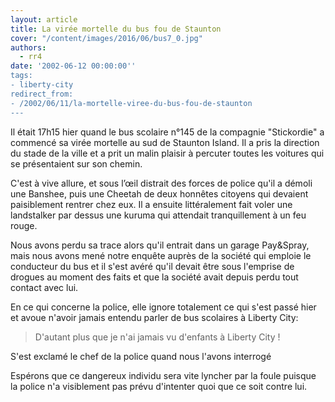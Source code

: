 ```yaml
---
layout: article
title: La virée mortelle du bus fou de Staunton
cover: "/content/images/2016/06/bus7_0.jpg"
authors:
  - rr4
date: '2002-06-12 00:00:00''
tags:
- liberty-city
redirect_from:
- /2002/06/11/la-mortelle-viree-du-bus-fou-de-staunton
---
```


Il était 17h15 hier quand le bus scolaire n°145 de la compagnie "Stickordie" a commencé sa virée mortelle au sud de Staunton Island. Il a pris la direction du stade de la ville et a prit un malin plaisir à percuter toutes les voitures qui se présentaient sur son chemin.

C'est à vive allure, et sous l’œil distrait des forces de police qu'il a démoli une Banshee, puis une Cheetah de deux honnêtes citoyens qui devaient paisiblement rentrer chez eux. Il a ensuite littéralement fait voler une landstalker par dessus une kuruma qui attendait tranquillement à un feu rouge.

Nous avons perdu sa trace alors qu'il entrait dans un garage Pay&Spray, mais nous avons mené notre enquête auprès de la société qui emploie le conducteur du bus et il s'est avéré qu'il devait être sous l'emprise de drogues au moment des faits et que la société avait depuis perdu tout contact avec lui.

En ce qui concerne la police, elle ignore totalement ce qui s'est passé hier et avoue n'avoir jamais entendu parler de bus scolaires à Liberty City:

> D'autant plus que je n'ai jamais vu d'enfants à Liberty City !

S'est exclamé le chef de la police quand nous l'avons interrogé

Espérons que ce dangereux individu sera vite lyncher par la foule puisque la police n'a visiblement pas prévu d'intenter quoi que ce soit contre lui.